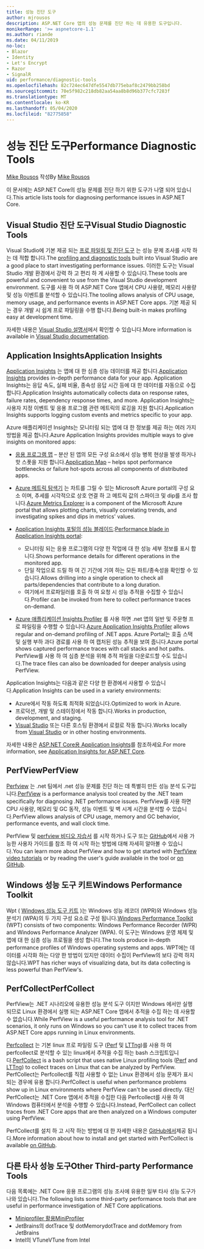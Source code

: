 ```yaml
---
title: 성능 진단 도구
author: mjrousos
description: ASP.NET Core 앱의 성능 문제를 진단 하는 데 유용한 도구입니다.
monikerRange: '>= aspnetcore-1.1'
ms.author: riande
ms.date: 04/11/2019
no-loc:
- Blazor
- Identity
- Let's Encrypt
- Razor
- SignalR
uid: performance/diagnostic-tools
ms.openlocfilehash: 82c724ec647dfe5547db775ebaf8c2479bb258bd
ms.sourcegitcommit: 70e5f982c218db82aa54aa8b8d96b377cfc7283f
ms.translationtype: MT
ms.contentlocale: ko-KR
ms.lasthandoff: 05/04/2020
ms.locfileid: "82775858"
---
```

# <a name="performance-diagnostic-tools"></a><span data-ttu-id="1a6b7-103">성능 진단 도구</span><span class="sxs-lookup"><span data-stu-id="1a6b7-103">Performance Diagnostic Tools</span></span>

<span data-ttu-id="1a6b7-104">[Mike Rousos](https://github.com/mjrousos) 작성</span><span class="sxs-lookup"><span data-stu-id="1a6b7-104">By [Mike Rousos](https://github.com/mjrousos)</span></span>

<span data-ttu-id="1a6b7-105">이 문서에는 ASP.NET Core의 성능 문제를 진단 하기 위한 도구가 나열 되어 있습니다.</span><span class="sxs-lookup"><span data-stu-id="1a6b7-105">This article lists tools for diagnosing performance issues in ASP.NET Core.</span></span>

## <a name="visual-studio-diagnostic-tools"></a><span data-ttu-id="1a6b7-106">Visual Studio 진단 도구</span><span class="sxs-lookup"><span data-stu-id="1a6b7-106">Visual Studio Diagnostic Tools</span></span>

<span data-ttu-id="1a6b7-107">Visual Studio에 기본 제공 되는 [프로 파일링 및 진단 도구](/visualstudio/profiling) 는 성능 문제 조사를 시작 하는 데 적합 합니다.</span><span class="sxs-lookup"><span data-stu-id="1a6b7-107">The [profiling and diagnostic tools](/visualstudio/profiling) built into Visual Studio are a good place to start investigating performance issues.</span></span> <span data-ttu-id="1a6b7-108">이러한 도구는 Visual Studio 개발 환경에서 강력 하 고 편리 하 게 사용할 수 있습니다.</span><span class="sxs-lookup"><span data-stu-id="1a6b7-108">These tools are powerful and convenient to use from the Visual Studio development environment.</span></span> <span data-ttu-id="1a6b7-109">도구를 사용 하 여 ASP.NET Core 앱에서 CPU 사용량, 메모리 사용량 및 성능 이벤트를 분석할 수 있습니다.</span><span class="sxs-lookup"><span data-stu-id="1a6b7-109">The tooling allows analysis of CPU usage, memory usage, and performance events in ASP.NET Core apps.</span></span> <span data-ttu-id="1a6b7-110">기본 제공 되는 경우 개발 시 쉽게 프로 파일링을 수행 합니다.</span><span class="sxs-lookup"><span data-stu-id="1a6b7-110">Being built-in makes profiling easy at development time.</span></span>

<span data-ttu-id="1a6b7-111">자세한 내용은 [Visual Studio 설명서](/visualstudio/profiling/profiling-overview)에서 확인할 수 있습니다.</span><span class="sxs-lookup"><span data-stu-id="1a6b7-111">More information is available in [Visual Studio documentation](/visualstudio/profiling/profiling-overview).</span></span>

## <a name="application-insights"></a><span data-ttu-id="1a6b7-112">Application Insights</span><span class="sxs-lookup"><span data-stu-id="1a6b7-112">Application Insights</span></span>

<span data-ttu-id="1a6b7-113">[Application Insights](/azure/application-insights/app-insights-overview) 는 앱에 대 한 심층 성능 데이터를 제공 합니다.</span><span class="sxs-lookup"><span data-stu-id="1a6b7-113">[Application Insights](/azure/application-insights/app-insights-overview) provides in-depth performance data for your app.</span></span> <span data-ttu-id="1a6b7-114">Application Insights는 응답 속도, 실패 비율, 종속성 응답 시간 등에 대 한 데이터를 자동으로 수집 합니다.</span><span class="sxs-lookup"><span data-stu-id="1a6b7-114">Application Insights automatically collects data on response rates, failure rates, dependency response times, and more.</span></span> <span data-ttu-id="1a6b7-115">Application Insights는 사용자 지정 이벤트 및 응용 프로그램 관련 메트릭의 로깅을 지원 합니다.</span><span class="sxs-lookup"><span data-stu-id="1a6b7-115">Application Insights supports logging custom events and metrics specific to your app.</span></span>

<span data-ttu-id="1a6b7-116">Azure 애플리케이션 Insights는 모니터링 되는 앱에 대 한 정보를 제공 하는 여러 가지 방법을 제공 합니다.</span><span class="sxs-lookup"><span data-stu-id="1a6b7-116">Azure Application Insights provides multiple ways to give insights on monitored apps:</span></span>

- <span data-ttu-id="1a6b7-117">[응용 프로그램 맵](/azure/application-insights/app-insights-app-map) – 분산 된 앱의 모든 구성 요소에서 성능 병목 현상을 발생 하거나 핫 스폿을 지원 합니다.</span><span class="sxs-lookup"><span data-stu-id="1a6b7-117">[Application Map](/azure/application-insights/app-insights-app-map) – helps spot performance bottlenecks or failure hot-spots across all components of distributed apps.</span></span>
- <span data-ttu-id="1a6b7-118">[Azure 메트릭 탐색기](/azure/azure-monitor/platform/metrics-getting-started) 는 차트를 그릴 수 있는 Microsoft Azure portal의 구성 요소 이며, 추세를 시각적으로 상호 연결 하 고 메트릭 값의 스파이크 및 dip를 조사 합니다.</span><span class="sxs-lookup"><span data-stu-id="1a6b7-118">[Azure Metrics Explorer](/azure/azure-monitor/platform/metrics-getting-started) is a component of the Microsoft Azure portal that allows plotting charts, visually correlating trends, and investigating spikes and dips in metrics' values.</span></span>
- <span data-ttu-id="1a6b7-119">[Application Insights 포털의 성능 블레이드](/azure/application-insights/app-insights-tutorial-performance):</span><span class="sxs-lookup"><span data-stu-id="1a6b7-119">[Performance blade in Application Insights portal](/azure/application-insights/app-insights-tutorial-performance):</span></span>

  - <span data-ttu-id="1a6b7-120">모니터링 되는 응용 프로그램의 다양 한 작업에 대 한 성능 세부 정보를 표시 합니다.</span><span class="sxs-lookup"><span data-stu-id="1a6b7-120">Shows performance details for different operations in the monitored app.</span></span>
  - <span data-ttu-id="1a6b7-121">단일 작업으로 드릴 하 여 긴 기간에 기여 하는 모든 파트/종속성을 확인할 수 있습니다.</span><span class="sxs-lookup"><span data-stu-id="1a6b7-121">Allows drilling into a single operation to check all parts/dependencies that contribute to a long duration.</span></span>
  - <span data-ttu-id="1a6b7-122">여기에서 프로파일러를 호출 하 여 요청 시 성능 추적을 수집할 수 있습니다.</span><span class="sxs-lookup"><span data-stu-id="1a6b7-122">Profiler can be invoked from here to collect performance traces on-demand.</span></span>

- <span data-ttu-id="1a6b7-123">[Azure 애플리케이션 Insights Profiler](/azure/azure-monitor/app/profiler) 를 사용 하면 .net 앱의 일반 및 주문형 프로 파일링을 수행할 수 있습니다.</span><span class="sxs-lookup"><span data-stu-id="1a6b7-123">[Azure Application Insights Profiler](/azure/azure-monitor/app/profiler) allows regular and on-demand profiling of .NET apps.</span></span>  <span data-ttu-id="1a6b7-124">Azure Portal는 호출 스택 및 실행 부하 과다 경로를 사용 하 여 캡처된 성능 추적을 보여 줍니다.</span><span class="sxs-lookup"><span data-stu-id="1a6b7-124">Azure portal shows captured performance traces with call stacks and hot paths.</span></span> <span data-ttu-id="1a6b7-125">PerfView를 사용 하 여 심층 분석을 위해 추적 파일을 다운로드할 수도 있습니다.</span><span class="sxs-lookup"><span data-stu-id="1a6b7-125">The trace files can also be downloaded for deeper analysis using PerfView.</span></span>

<span data-ttu-id="1a6b7-126">Application Insights는 다음과 같은 다양 한 환경에서 사용할 수 있습니다.</span><span class="sxs-lookup"><span data-stu-id="1a6b7-126">Application Insights can be used in a variety environments:</span></span>

- <span data-ttu-id="1a6b7-127">Azure에서 작동 하도록 최적화 되었습니다.</span><span class="sxs-lookup"><span data-stu-id="1a6b7-127">Optimized to work in Azure.</span></span>
- <span data-ttu-id="1a6b7-128">프로덕션, 개발 및 스테이징에서 작동 합니다.</span><span class="sxs-lookup"><span data-stu-id="1a6b7-128">Works in production, development, and staging.</span></span>
- <span data-ttu-id="1a6b7-129">[Visual Studio](/azure/application-insights/app-insights-visual-studio) 또는 다른 호스팅 환경에서 로컬로 작동 합니다.</span><span class="sxs-lookup"><span data-stu-id="1a6b7-129">Works locally from [Visual Studio](/azure/application-insights/app-insights-visual-studio) or in other hosting environments.</span></span>

<span data-ttu-id="1a6b7-130">자세한 내용은 [ASP.NET Core용 Application Insights](/azure/application-insights/app-insights-asp-net-core)를 참조하세요.</span><span class="sxs-lookup"><span data-stu-id="1a6b7-130">For more information, see [Application Insights for ASP.NET Core](/azure/application-insights/app-insights-asp-net-core).</span></span>

## <a name="perfview"></a><span data-ttu-id="1a6b7-131">PerfView</span><span class="sxs-lookup"><span data-stu-id="1a6b7-131">PerfView</span></span>

<span data-ttu-id="1a6b7-132">[Perfview](https://github.com/Microsoft/perfview) 는 .net 팀에서 .net 성능 문제를 진단 하는 데 특별히 만든 성능 분석 도구입니다.</span><span class="sxs-lookup"><span data-stu-id="1a6b7-132">[PerfView](https://github.com/Microsoft/perfview) is a performance analysis tool created by the .NET team specifically for diagnosing .NET performance issues.</span></span> <span data-ttu-id="1a6b7-133">PerfView를 사용 하면 CPU 사용량, 메모리 및 GC 동작, 성능 이벤트 및 벽 시계 시간을 분석할 수 있습니다.</span><span class="sxs-lookup"><span data-stu-id="1a6b7-133">PerfView allows analysis of CPU usage, memory and GC behavior, performance events, and wall clock time.</span></span>

<span data-ttu-id="1a6b7-134">PerfView 및 [perfview 비디오 자습서](https://channel9.msdn.com/Series/PerfView-Tutorial) 를 시작 하거나 도구 또는 [GitHub](https://github.com/Microsoft/perfview)에서 사용 가능한 사용자 가이드를 참조 하 여 시작 하는 방법에 대해 자세히 알아볼 수 있습니다.</span><span class="sxs-lookup"><span data-stu-id="1a6b7-134">You can learn more about PerfView and how to get started with [PerfView video tutorials](https://channel9.msdn.com/Series/PerfView-Tutorial) or by reading the user's guide available in the tool or [on GitHub](https://github.com/Microsoft/perfview).</span></span>

## <a name="windows-performance-toolkit"></a><span data-ttu-id="1a6b7-135">Windows 성능 도구 키트</span><span class="sxs-lookup"><span data-stu-id="1a6b7-135">Windows Performance Toolkit</span></span>

<span data-ttu-id="1a6b7-136">Wpt ( [Windows 성능 도구 키트](/windows-hardware/test/wpt/) )는 Windows 성능 레코더 (WPR)와 Windows 성능 분석기 (WPA)의 두 가지 구성 요소로 구성 됩니다.</span><span class="sxs-lookup"><span data-stu-id="1a6b7-136">[Windows Performance Toolkit](/windows-hardware/test/wpt/) (WPT) consists of two components: Windows Performance Recorder (WPR) and Windows Performance Analyzer (WPA).</span></span> <span data-ttu-id="1a6b7-137">이 도구는 Windows 운영 체제 및 앱에 대 한 심층 성능 프로필을 생성 합니다.</span><span class="sxs-lookup"><span data-stu-id="1a6b7-137">The tools produce in-depth performance profiles of Windows operating systems and apps.</span></span> <span data-ttu-id="1a6b7-138">WPT에는 데이터를 시각화 하는 다양 한 방법이 있지만 데이터 수집이 PerfView의 보다 강력 하지 않습니다.</span><span class="sxs-lookup"><span data-stu-id="1a6b7-138">WPT has richer ways of visualizing data, but its data collecting is less powerful than PerfView's.</span></span>

## <a name="perfcollect"></a><span data-ttu-id="1a6b7-139">PerfCollect</span><span class="sxs-lookup"><span data-stu-id="1a6b7-139">PerfCollect</span></span>

<span data-ttu-id="1a6b7-140">PerfView는 .NET 시나리오에 유용한 성능 분석 도구 이지만 Windows 에서만 실행 되므로 Linux 환경에서 실행 되는 ASP.NET Core 앱에서 추적을 수집 하는 데 사용할 수 없습니다.</span><span class="sxs-lookup"><span data-stu-id="1a6b7-140">While PerfView is a useful performance analysis tool for .NET scenarios, it only runs on Windows so you can't use it to collect traces from ASP.NET Core apps running in Linux environments.</span></span>

<span data-ttu-id="1a6b7-141">[Perfcollect](https://github.com/dotnet/coreclr/blob/master/Documentation/project-docs/linux-performance-tracing.md) 는 기본 linux 프로 파일링 도구 ([Perf](https://perf.wiki.kernel.org/index.php/Main_Page) 및 [LTTng](https://lttng.org/))를 사용 하 여 perfcollect로 분석할 수 있는 linux에서 추적을 수집 하는 bash 스크립트입니다.</span><span class="sxs-lookup"><span data-stu-id="1a6b7-141">[PerfCollect](https://github.com/dotnet/coreclr/blob/master/Documentation/project-docs/linux-performance-tracing.md) is a bash script that uses native Linux profiling tools ([Perf](https://perf.wiki.kernel.org/index.php/Main_Page) and [LTTng](https://lttng.org/)) to collect traces on Linux that can be analyzed by PerfView.</span></span> <span data-ttu-id="1a6b7-142">PerfCollect는 Perfcollect를 직접 사용할 수 없는 Linux 환경에서 성능 문제가 표시 되는 경우에 유용 합니다.</span><span class="sxs-lookup"><span data-stu-id="1a6b7-142">PerfCollect is useful when performance problems show up in Linux environments where PerfView can't be used directly.</span></span> <span data-ttu-id="1a6b7-143">대신 PerfCollect는 .NET Core 앱에서 추적을 수집한 다음 Perfcollect를 사용 하 여 Windows 컴퓨터에서 분석을 수행할 수 있습니다.</span><span class="sxs-lookup"><span data-stu-id="1a6b7-143">Instead, PerfCollect can collect traces from .NET Core apps that are then analyzed on a Windows computer using PerfView.</span></span>

<span data-ttu-id="1a6b7-144">PerfCollect를 설치 하 고 시작 하는 방법에 대 한 자세한 내용은 [GitHub에서](https://github.com/dotnet/coreclr/blob/master/Documentation/project-docs/linux-performance-tracing.md)제공 됩니다.</span><span class="sxs-lookup"><span data-stu-id="1a6b7-144">More information about how to install and get started with PerfCollect is available [on GitHub](https://github.com/dotnet/coreclr/blob/master/Documentation/project-docs/linux-performance-tracing.md).</span></span>

## <a name="other-third-party-performance-tools"></a><span data-ttu-id="1a6b7-145">다른 타사 성능 도구</span><span class="sxs-lookup"><span data-stu-id="1a6b7-145">Other Third-party Performance Tools</span></span>

<span data-ttu-id="1a6b7-146">다음 목록에는 .NET Core 응용 프로그램의 성능 조사에 유용한 일부 타사 성능 도구가 나와 있습니다.</span><span class="sxs-lookup"><span data-stu-id="1a6b7-146">The following lists some third-party performance tools that are useful in performance investigation of .NET Core applications.</span></span>

- [<span data-ttu-id="1a6b7-147">Miniprofiler 활용</span><span class="sxs-lookup"><span data-stu-id="1a6b7-147">MiniProfiler</span></span>](https://miniprofiler.com/)
- <span data-ttu-id="1a6b7-148">JetBrains의 dotTrace 및 dotMemory</span><span class="sxs-lookup"><span data-stu-id="1a6b7-148">dotTrace and dotMemory from JetBrains</span></span>
- <span data-ttu-id="1a6b7-149">Intel의 VTune</span><span class="sxs-lookup"><span data-stu-id="1a6b7-149">VTune from Intel</span></span>
